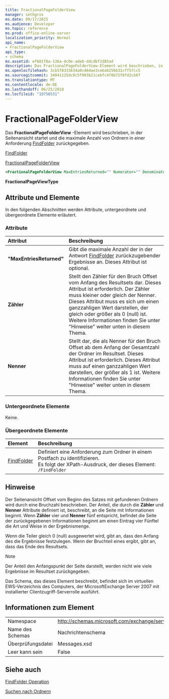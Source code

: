 ```yaml
---
title: FractionalPageFolderView
manager: sethgros
ms.date: 09/17/2015
ms.audience: Developer
ms.topic: reference
ms.prod: office-online-server
localization_priority: Normal
api_name:
- FractionalPageFolderView
api_type:
- schema
ms.assetid: ef681f8a-136a-4c0e-ade6-ddcdbf2d85ad
description: Das FractionalPageFolderView-Element wird beschrieben, in der Seitenansicht startet und die maximale Anzahl von Ordnern in einer Anforderung FindFolder zurückgegeben.
ms.openlocfilehash: 3cb5f8333634a0c484ae3ce6a6256631cff57cc5
ms.sourcegitcommit: 34041125dc8c5f993b21cebfc4f8b72f0fd2cb6f
ms.translationtype: MT
ms.contentlocale: de-DE
ms.lasthandoff: 06/25/2018
ms.locfileid: "19758531"
---
```

# <a name="fractionalpagefolderview"></a>FractionalPageFolderView

Das **FractionalPageFolderView** -Element wird beschrieben, in der Seitenansicht startet und die maximale Anzahl von Ordnern in einer Anforderung [FindFolder](findfolder.md) zurückgegeben. 
  
[FindFolder](findfolder.md)
  
[FractionalPageFolderView](fractionalpagefolderview.md)
  
```xml
<FractionalPageFolderView MaxEntriesReturned="" Numerator="" Denominator=""/>
```

 **FractionalPageViewType**
## <a name="attributes-and-elements"></a>Attribute und Elemente

In den folgenden Abschnitten werden Attribute, untergeordnete und übergeordnete Elemente erläutert.
  
### <a name="attributes"></a>Attribute

|**Attribut**|**Beschreibung**|
|:-----|:-----|
|**"MaxEntriesReturned"** <br/> |Gibt die maximale Anzahl der in der Antwort [FindFolder](findfolder.md) zurückzugebender Ergebnisse an. Dieses Attribut ist optional.  <br/> |
|**Zähler** <br/> |Stellt den Zähler für den Bruch Offset vom Anfang des Resultsets dar. Dieses Attribut ist erforderlich. Der Zähler muss kleiner oder gleich der Nenner. Dieses Attribut muss es sich um einen ganzzahligen Wert darstellen, der gleich oder größer als 0 (null) ist. Weitere Informationen finden Sie unter "Hinweise" weiter unten in diesem Thema.  <br/> |
|**Nenner** <br/> |Stellt dar, die als Nenner für den Bruch Offset ab dem Anfang der Gesamtzahl der Ordner im Resultset. Dieses Attribut ist erforderlich. Dieses Attribut muss auf einen ganzzahligen Wert darstellen, der größer als 1 ist. Weitere Informationen finden Sie unter "Hinweise" weiter unten in diesem Thema.  <br/> |
   
### <a name="child-elements"></a>Untergeordnete Elemente

Keine.
  
### <a name="parent-elements"></a>Übergeordnete Elemente

|**Element**|**Beschreibung**|
|:-----|:-----|
|[FindFolder](findfolder.md) <br/> |Definiert eine Anforderung zum Ordner in einem Postfach zu identifizieren.  <br/> Es folgt der XPath-Ausdruck, der dieses Element:  <br/>  `/FindFolder` <br/> |
   
## <a name="remarks"></a>Hinweise

Der Seitenansicht Offset vom Beginn des Satzes mit gefundenen Ordnern wird durch eine Bruchzahl beschrieben. Der Anteil, die durch die **Zähler** und **Nenner** Attribute definiert ist, beschreibt, an die Seite mit Informationen beginnt. Wenn **Zähler** vier und **Nenner** fünf entspricht, befindet die Seite der zurückgegebenen Informationen beginnt am einen Eintrag vier Fünftel die Art und Weise in der Ergebnismenge. 
  
Wenn die Teiler gleich 0 (null) ausgewertet wird, gibt an, dass den Anfang des die Ergebnisse festzulegen. Wenn der Bruchteil eines ergibt, gibt an, dass das Ende des Resultsets.
  
> [!NOTE]
> Der Anteil den Anfangspunkt der Seite darstellt, werden nicht wie viele Ergebnisse im Resultset zurückgegeben. 
  
Das Schema, das dieses Element beschreibt, befindet sich im virtuellen EWS-Verzeichnis des Computers, der MicrosoftExchange Server 2007 mit installierter Clientzugriff-Serverrolle ausführt.
  
## <a name="element-information"></a>Informationen zum Element

|||
|:-----|:-----|
|Namespace  <br/> |http://schemas.microsoft.com/exchange/services/2006/messages  <br/> |
|Name des Schemas  <br/> |Nachrichtenschema  <br/> |
|Überprüfungsdatei  <br/> |Messages.xsd  <br/> |
|Leer kann sein  <br/> |False  <br/> |
   
## <a name="see-also"></a>Siehe auch



[FindFolder Operation](findfolder-operation.md)


[Suchen nach Ordnern](http://msdn.microsoft.com/library/9124d868-017a-43f0-b915-5c0082cacec9%28Office.15%29.aspx)

